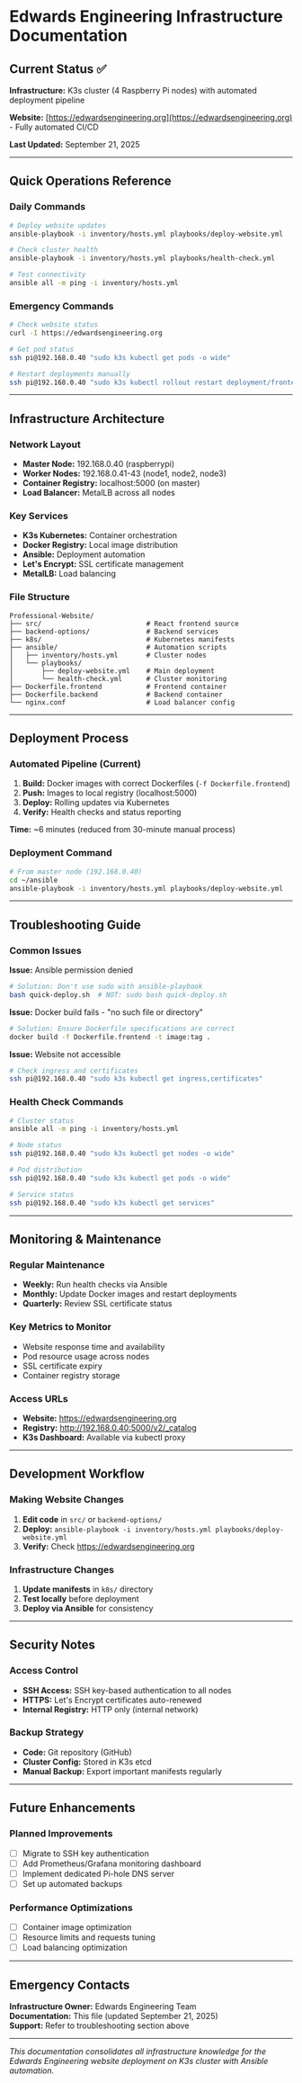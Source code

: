 # Edwards Engineering Infrastructure Documentation

## Current Status ✅

**Infrastructure:** K3s cluster (4 Raspberry Pi nodes) with automated deployment pipeline

**Website:** [https://edwardsengineering.org](https://edwardsengineering.org) - Fully automated CI/CD

**Last Updated:** September 21, 2025

---

## Quick Operations Reference

### Daily Commands
```bash
# Deploy website updates
ansible-playbook -i inventory/hosts.yml playbooks/deploy-website.yml

# Check cluster health  
ansible-playbook -i inventory/hosts.yml playbooks/health-check.yml

# Test connectivity
ansible all -m ping -i inventory/hosts.yml
```

### Emergency Commands
```bash
# Check website status
curl -I https://edwardsengineering.org

# Get pod status
ssh pi@192.168.0.40 "sudo k3s kubectl get pods -o wide"

# Restart deployments manually
ssh pi@192.168.0.40 "sudo k3s kubectl rollout restart deployment/frontend-deployment"
```

---

## Infrastructure Architecture

### Network Layout
- **Master Node:** 192.168.0.40 (raspberrypi)
- **Worker Nodes:** 192.168.0.41-43 (node1, node2, node3)
- **Container Registry:** localhost:5000 (on master)
- **Load Balancer:** MetalLB across all nodes

### Key Services
- **K3s Kubernetes:** Container orchestration
- **Docker Registry:** Local image distribution  
- **Ansible:** Deployment automation
- **Let's Encrypt:** SSL certificate management
- **MetalLB:** Load balancing

### File Structure
```
Professional-Website/
├── src/                          # React frontend source
├── backend-options/              # Backend services
├── k8s/                          # Kubernetes manifests
├── ansible/                      # Automation scripts
│   ├── inventory/hosts.yml       # Cluster nodes
│   └── playbooks/
│       ├── deploy-website.yml    # Main deployment
│       └── health-check.yml      # Cluster monitoring
├── Dockerfile.frontend           # Frontend container
├── Dockerfile.backend            # Backend container
└── nginx.conf                    # Load balancer config
```

---

## Deployment Process

### Automated Pipeline (Current)
1. **Build:** Docker images with correct Dockerfiles (`-f Dockerfile.frontend`)
2. **Push:** Images to local registry (localhost:5000)
3. **Deploy:** Rolling updates via Kubernetes
4. **Verify:** Health checks and status reporting

**Time:** ~6 minutes (reduced from 30-minute manual process)

### Deployment Command
```bash
# From master node (192.168.0.40)
cd ~/ansible
ansible-playbook -i inventory/hosts.yml playbooks/deploy-website.yml
```

---

## Troubleshooting Guide

### Common Issues

**Issue:** Ansible permission denied
```bash
# Solution: Don't use sudo with ansible-playbook
bash quick-deploy.sh  # NOT: sudo bash quick-deploy.sh
```

**Issue:** Docker build fails - "no such file or directory"
```bash
# Solution: Ensure Dockerfile specifications are correct
docker build -f Dockerfile.frontend -t image:tag .
```

**Issue:** Website not accessible
```bash
# Check ingress and certificates
ssh pi@192.168.0.40 "sudo k3s kubectl get ingress,certificates"
```

### Health Check Commands
```bash
# Cluster status
ansible all -m ping -i inventory/hosts.yml

# Node status  
ssh pi@192.168.0.40 "sudo k3s kubectl get nodes -o wide"

# Pod distribution
ssh pi@192.168.0.40 "sudo k3s kubectl get pods -o wide"

# Service status
ssh pi@192.168.0.40 "sudo k3s kubectl get services"
```

---

## Monitoring & Maintenance

### Regular Maintenance
- **Weekly:** Run health checks via Ansible
- **Monthly:** Update Docker images and restart deployments  
- **Quarterly:** Review SSL certificate status

### Key Metrics to Monitor
- Website response time and availability
- Pod resource usage across nodes
- SSL certificate expiry
- Container registry storage

### Access URLs
- **Website:** https://edwardsengineering.org
- **Registry:** http://192.168.0.40:5000/v2/_catalog
- **K3s Dashboard:** Available via kubectl proxy

---

## Development Workflow

### Making Website Changes
1. **Edit code** in `src/` or `backend-options/`
2. **Deploy:** `ansible-playbook -i inventory/hosts.yml playbooks/deploy-website.yml`
3. **Verify:** Check https://edwardsengineering.org

### Infrastructure Changes
1. **Update manifests** in `k8s/` directory
2. **Test locally** before deployment
3. **Deploy via Ansible** for consistency

---

## Security Notes

### Access Control
- **SSH Access:** SSH key-based authentication to all nodes
- **HTTPS:** Let's Encrypt certificates auto-renewed
- **Internal Registry:** HTTP only (internal network)

### Backup Strategy
- **Code:** Git repository (GitHub)
- **Cluster Config:** Stored in K3s etcd
- **Manual Backup:** Export important manifests regularly

---

## Future Enhancements

### Planned Improvements
- [ ] Migrate to SSH key authentication
- [ ] Add Prometheus/Grafana monitoring dashboard
- [ ] Implement dedicated Pi-hole DNS server
- [ ] Set up automated backups

### Performance Optimizations
- [ ] Container image optimization
- [ ] Resource limits and requests tuning  
- [ ] Load balancing optimization

---

## Emergency Contacts

**Infrastructure Owner:** Edwards Engineering Team  
**Documentation:** This file (updated September 21, 2025)  
**Support:** Refer to troubleshooting section above

---

*This documentation consolidates all infrastructure knowledge for the Edwards Engineering website deployment on K3s cluster with Ansible automation.*